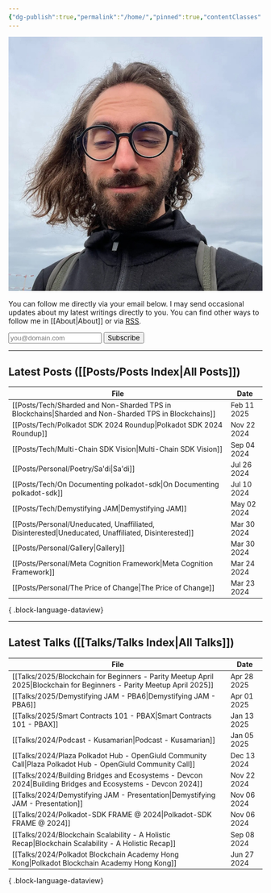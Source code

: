 ```yaml
---
{"dg-publish":true,"permalink":"/home/","pinned":true,"contentClasses":"homepage","tags":["gardenEntry"],"created":"2024-03-24T10:35:09.000+00:00","updated":"2025-02-22T18:35:14.020+00:00"}
---
```


![Screenshot 2023-11-01 at 21.21.06.jpeg|300](/img/user/resources/Screenshot%202023-11-01%20at%2021.21.06.jpeg)

You can follow me directly via your email below. I may send occasional updates about my latest writings directly to you. You can find other ways to follow me in [[About\|About]] or via [RSS](./feed.xml).
<form
  action="https://buttondown.com/api/emails/embed-subscribe/kianenigma"
  method="post"
  target="popupwindow"
  onsubmit="window.open('https://buttondown.com/kianenigma', 'popupwindow')"
  class="embeddable-buttondown-form"
>
  <input type="email" name="email" id="bd-email", placeholder="you@domain.com" />
  <input type="submit" value="Subscribe" style="font-family: inherit;  height: var(--input-height);" />
</form>

---
## Latest Posts ([[Posts/Posts Index\|All Posts]])
| File                                                                                                     | Date        |
| -------------------------------------------------------------------------------------------------------- | ----------- |
| [[Posts/Tech/Sharded and Non-Sharded TPS in Blockchains\|Sharded and Non-Sharded TPS in Blockchains]] | Feb 11 2025 |
| [[Posts/Tech/Polkadot SDK 2024 Roundup\|Polkadot SDK 2024 Roundup]]                                   | Nov 22 2024 |
| [[Posts/Tech/Multi-Chain SDK Vision\|Multi-Chain SDK Vision]]                                         | Sep 04 2024 |
| [[Posts/Personal/Poetry/Sa'di\|Sa'di]]                                                                | Jul 26 2024 |
| [[Posts/Tech/On Documenting polkadot-sdk\|On Documenting polkadot-sdk]]                               | Jul 10 2024 |
| [[Posts/Tech/Demystifying JAM\|Demystifying JAM]]                                                     | May 02 2024 |
| [[Posts/Personal/Uneducated, Unaffiliated, Disinterested\|Uneducated, Unaffiliated, Disinterested]]   | Mar 30 2024 |
| [[Posts/Personal/Gallery\|Gallery]]                                                                   | Mar 30 2024 |
| [[Posts/Personal/Meta Cognition Framework\|Meta Cognition Framework]]                                 | Mar 24 2024 |
| [[Posts/Personal/The Price of Change\|The Price of Change]]                                           | Mar 23 2024 |

{ .block-language-dataview}

---
## Latest Talks ([[Talks/Talks Index\|All Talks]])
| File                                                                                                                       | Date        |
| -------------------------------------------------------------------------------------------------------------------------- | ----------- |
| [[Talks/2025/Blockchain for Beginners - Parity Meetup April 2025\|Blockchain for Beginners - Parity Meetup April 2025]] | Apr 28 2025 |
| [[Talks/2025/Demystifying JAM - PBA6\|Demystifying JAM - PBA6]]                                                         | Apr 01 2025 |
| [[Talks/2025/Smart Contracts 101 - PBAX\|Smart Contracts 101 - PBAX]]                                                   | Jan 13 2025 |
| [[Talks/2024/Podcast - Kusamarian\|Podcast - Kusamarian]]                                                               | Jan 05 2025 |
| [[Talks/2024/Plaza Polkadot Hub - OpenGiuld Community Call\|Plaza Polkadot Hub - OpenGiuld Community Call]]             | Dec 13 2024 |
| [[Talks/2024/Building Bridges and Ecosystems - Devcon 2024\|Building Bridges and Ecosystems - Devcon 2024]]             | Nov 22 2024 |
| [[Talks/2024/Demystifying JAM - Presentation\|Demystifying JAM - Presentation]]                                         | Nov 06 2024 |
| [[Talks/2024/Polkadot-SDK FRAME @ 2024\|Polkadot-SDK FRAME @ 2024]]                                                     | Nov 06 2024 |
| [[Talks/2024/Blockchain Scalability - A Holistic Recap\|Blockchain Scalability - A Holistic Recap]]                     | Sep 08 2024 |
| [[Talks/2024/Polkadot Blockchain Academy Hong Kong\|Polkadot Blockchain Academy Hong Kong]]                             | Jun 27 2024 |

{ .block-language-dataview}
